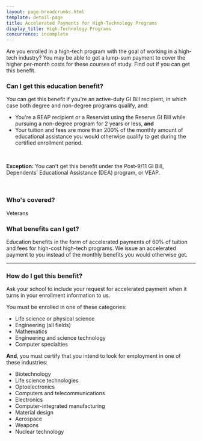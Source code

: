 ```yaml
---
layout: page-breadcrumbs.html
template: detail-page
title: Accelerated Payments for High-Technology Programs
display_title: High-Technology Programs
concurrence: incomplete
---
```


<div class="va-introtext">

Are you enrolled in a high-tech program with the goal of working in a high-tech industry? You may be able to get a lump-sum payment to cover the higher per-month costs for these courses of study. Find out if you can get this benefit.

</div>


<div class="feature" markdown="1">

### Can I get this education benefit?
You can get this benefit if you're an active-duty GI Bill recipient, in which case both degree and non-degree programs qualify, and:
-	You're a REAP recipient or a Reservist using the Reserve GI Bill while pursuing a non-degree program for 2 years or less, **and**
-	Your tuition and fees are more than 200% of the monthly amount of educational assistance you would otherwise qualify to get during the certified enrollment period.
<br />

**Exception:** 
You can't get this benefit under the Post-9/11 GI Bill, Dependents’ Educational Assistance (DEA) program, or VEAP.

<br/>

### Who's covered?
Veterans

</div>

### What benefits can I get?

Education benefits in the form of accelerated payments of 60% of tuition and fees for high-cost high-tech programs. We issue an accelerated payment to you instead of the monthly benefits you would otherwise get. 


-----

### How do I get this benefit?

Ask your school to include your request for accelerated payment when it turns in your enrollment information to us. 

You must be enrolled in one of these categories:

-	Life science or physical science
-	Engineering (all fields)
-	Mathematics
-	Engineering and science technology
-	Computer specialties

**And**, you must certify that you intend to look for employment in one of these industries:

- Biotechnology
- Life science technologies
- Optoelectronics
- Computers and telecommunications
- Electronics
- Computer-integrated manufacturing
- Material design
- Aerospace
- Weapons
- Nuclear technology
